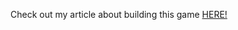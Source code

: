Check out my article about building this game [HERE!](https://javascript.plainenglish.io/the-worlds-easiest-the-rock-themed-rock-paper-scissors-javascript-tutorial-ee99b7f83e69)
